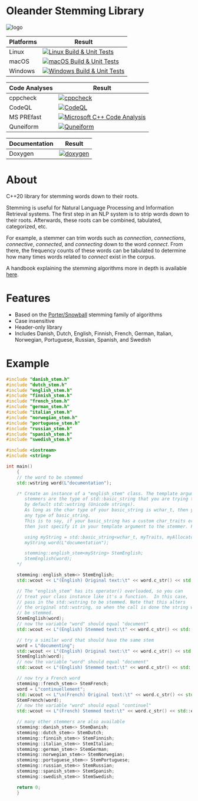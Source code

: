 Oleander Stemming Library
=============================

![logo](stemming.png)

| Platforms  | Result |
| ------------- | ------------- |
| Linux  | [![Linux Build & Unit Tests](https://github.com/Blake-Madden/OleanderStemmingLibrary/actions/workflows/unit-tests.yml/badge.svg)](https://github.com/Blake-Madden/OleanderStemmingLibrary/actions/workflows/unit-tests.yml)  |
| macOS  | [![macOS Build & Unit Tests](https://github.com/Blake-Madden/OleanderStemmingLibrary/actions/workflows/mac-unit-tests.yml/badge.svg)](https://github.com/Blake-Madden/OleanderStemmingLibrary/actions/workflows/mac-unit-tests.yml)  |
| Windows | [![Windows Build & Unit Tests](https://github.com/Blake-Madden/OleanderStemmingLibrary/actions/workflows/windows-unit-tests.yml/badge.svg)](https://github.com/Blake-Madden/OleanderStemmingLibrary/actions/workflows/windows-unit-tests.yml)  |

| Code Analyses  | Result |
| ------------- | ------------- |
| cppcheck | [![cppcheck](https://github.com/Blake-Madden/OleanderStemmingLibrary/actions/workflows/cppcheck.yml/badge.svg)](https://github.com/Blake-Madden/OleanderStemmingLibrary/actions/workflows/cppcheck.yml) |
| CodeQL | [![CodeQL](https://github.com/Blake-Madden/OleanderStemmingLibrary/actions/workflows/codeql.yml/badge.svg)](https://github.com/Blake-Madden/OleanderStemmingLibrary/actions/workflows/codeql.yml) |
| MS PREfast | [![Microsoft C++ Code Analysis](https://github.com/Blake-Madden/OleanderStemmingLibrary/actions/workflows/msvc.yml/badge.svg)](https://github.com/Blake-Madden/OleanderStemmingLibrary/actions/workflows/msvc.yml) |
| Quneiform | [![Quneiform](https://github.com/Blake-Madden/OleanderStemmingLibrary/actions/workflows/quneiform.yml/badge.svg)](https://github.com/Blake-Madden/OleanderStemmingLibrary/actions/workflows/quneiform.yml) |

| Documentation | Result |
| ------------- | ------------- |
| Doxygen | [![doxygen](https://github.com/Blake-Madden/OleanderStemmingLibrary/actions/workflows/doxygen.yml/badge.svg)](https://github.com/Blake-Madden/OleanderStemmingLibrary/actions/workflows/doxygen.yml) |

About
=============================

C++20 library for stemming words down to their roots.

Stemming is useful for Natural Language Processing and Information Retrieval systems.
The first step in an NLP system is to strip words down to their roots.
Afterwards, these roots can be combined, tabulated, categorized, etc.

For example, a stemmer can trim words such as *connection*, *connections*, *connective*, *connected*, and *connecting*
down to the word *connect*. From there, the frequency counts of these words can be tabulated to determine how many
times words related to *connect* exist in the corpus.

A handbook explaining the stemming algorithms more in depth is available [here](docs/manual/book/Snowball-Stemming-Manual.pdf).

Features
=============================

- Based on the [Porter/Snowball](https://snowballstem.org/) stemming family of algorithms
- Case insensitive
- Header-only library
- Includes Danish, Dutch, English, Finnish, French, German, Italian, Norwegian, Portuguese, Russian, Spanish, and Swedish

Example
=============================

```cpp
#include "danish_stem.h"
#include "dutch_stem.h"
#include "english_stem.h"
#include "finnish_stem.h"
#include "french_stem.h"
#include "german_stem.h"
#include "italian_stem.h"
#include "norwegian_stem.h"
#include "portuguese_stem.h"
#include "russian_stem.h"
#include "spanish_stem.h"
#include "swedish_stem.h"

#include <iostream>
#include <string>

int main()
    {
    // the word to be stemmed
    std::wstring word(L"documentation");

    /* Create an instance of a "english_stem" class. The template argument for the
       stemmers are the type of std::basic_string that you are trying to stem,
       by default std::wstring (Unicode strings).
       As long as the char type of your basic_string is wchar_t, then you can use
       any type of basic_string.
       This is to say, if your basic_string has a custom char_traits or allocator,
       then just specify it in your template argument to the stemmer. For example:

       using myString = std::basic_string<wchar_t, myTraits, myAllocator>;
       myString word(L"documentation");

       stemming::english_stem<myString> StemEnglish;
       StemEnglish(word);
    */

    stemming::english_stem<> StemEnglish;
    std::wcout << L"(English) Original text:\t" << word.c_str() << std::endl;

    // The "english_stem" has its operator() overloaded, so you can
    // treat your class instance like it's a function.  In this case,
    // pass in the std::wstring to be stemmed. Note that this alters
    // the original std::wstring, so when the call is done the string will
    // be stemmed.
    StemEnglish(word);
    // now the variable "word" should equal "document"
    std::wcout << L"(English) Stemmed text:\t" << word.c_str() << std::endl;

    // try a similar word that should have the same stem
    word = L"documenting";
    std::wcout << L"(English) Original text:\t" << word.c_str() << std::endl;
    StemEnglish(word);
    // now the variable "word" should equal "document"
    std::wcout << L"(English) Stemmed text:\t" << word.c_str() << std::endl;

    // now try a French word
    stemming::french_stem<> StemFrench;
    word = L"continuellement";
    std::wcout << L"\n(French) Original text:\t" << word.c_str() << std::endl;
    StemFrench(word);
    // now the variable "word" should equal "continuel"
    std::wcout << L"(French) Stemmed text:\t" << word.c_str() << std::endl;

    // many other stemmers are also available
    stemming::danish_stem<> StemDanish;
    stemming::dutch_stem<> StemDutch;
    stemming::finnish_stem<> StemFinnish;
    stemming::italian_stem<> StemItalian;
    stemming::german_stem<> StemGerman;
    stemming::norwegian_stem<> StemNorwegian;
    stemming::portuguese_stem<> StemPortuguese;
    stemming::russian_stem<> StemRussian;
    stemming::spanish_stem<> StemSpanish;
    stemming::swedish_stem<> StemSwedish;

    return 0;
    }
```
